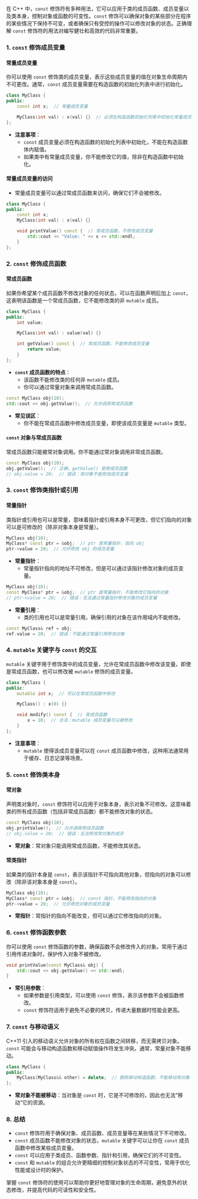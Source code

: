 在 C++ 中，`const` 修饰符有多种用法，它可以应用于类的成员函数、成员变量以及类本身，控制对象或函数的可变性。`const` 修饰可以确保对象的某些部分在程序的某些情况下保持不可变，或者确保只有受控的操作可以修改对象的状态。正确理解 `const` 修饰符的用法对编写健壮和高效的代码非常重要。

### 1. **`const` 修饰成员变量**

#### **常量成员变量**

你可以使用 `const` 修饰类的成员变量，表示这些成员变量的值在对象生命周期内不可更改。通常，`const` 成员变量需要在构造函数的初始化列表中进行初始化。

```cpp
class MyClass {
public:
    const int x;  // 常量成员变量

    MyClass(int val) : x(val) {}  // 必须在构造函数初始化列表中初始化常量成员变量
};
```

- **注意事项**：
  - `const` 成员变量必须在构造函数的初始化列表中初始化，不能在构造函数体内赋值。
  - 如果类中有常量成员变量，你不能修改它的值，除非在构造函数中初始化。

#### **常量成员变量的访问**

- 常量成员变量可以通过常成员函数来访问，确保它们不会被修改。

```cpp
class MyClass {
public:
    const int x;
    MyClass(int val) : x(val) {}

    void printValue() const {  // 常成员函数，不修改成员变量
        std::cout << "Value: " << x << std::endl;
    }
};
```

### 2. **`const` 修饰成员函数**

#### **常成员函数**

如果你希望某个成员函数不修改对象的任何状态，可以在函数声明后加上 `const`，这表明该函数是一个常成员函数，它不能修改类的非 `mutable` 成员。

```cpp
class MyClass {
public:
    int value;

    MyClass(int val) : value(val) {}

    int getValue() const {  // 常成员函数，不能修改成员变量
        return value;
    }
};
```

- **`const` 成员函数的特点**：
  - 该函数不能修改类的任何非 `mutable` 成员。
  - 你可以通过常量对象来调用常成员函数。

```cpp
const MyClass obj(10);
std::cout << obj.getValue();  // 允许调用常成员函数
```

- **常见误区**：
  - 你不能在常成员函数中修改成员变量，即使该成员变量是 `mutable` 类型。

#### **`const` 对象与常成员函数**

常成员函数只能被常对象调用。你不能通过常对象调用非常成员函数。

```cpp
const MyClass obj(10);
obj.getValue();  // 正确，getValue() 是常成员函数
// obj.value = 20;  // 错误：常对象不能修改成员变量
```

### 3. **`const` 修饰类指针或引用**

#### **常量指针**

类指针或引用也可以是常量，意味着指针或引用本身不可更改，但它们指向的对象可以是可修改的（除非对象本身是常量）。

```cpp
MyClass obj(10);
MyClass* const ptr = &obj;  // ptr 是常量指针，指向 obj
ptr->value = 20;  // 允许修改 obj 的成员变量
```

- **常量指针**：
  - 常量指针指向的地址不可修改，但是可以通过该指针修改对象的成员变量。
  
```cpp
MyClass obj(10);
const MyClass* ptr = &obj;  // ptr 是常量指针，不能修改它指向的对象
// ptr->value = 20;  // 错误：无法通过常量指针修改对象的成员变量
```

- **常量引用**：
  - 类的引用也可以是常量引用，确保引用的对象在该作用域内不能修改。

```cpp
const MyClass& ref = obj;
ref.value = 20;  // 错误：不能通过常量引用修改对象
```

### 4. **`mutable` 关键字与 `const` 的交互**

`mutable` 关键字用于修饰类中的成员变量，允许在常成员函数中修改该变量。即使是常成员函数，也可以修改被 `mutable` 修饰的成员变量。

```cpp
class MyClass {
public:
    mutable int x;  // 可以在常成员函数中修改

    MyClass() : x(0) {}

    void modify() const {  // 常成员函数
        x = 10;  // 合法：mutable 成员变量可以被修改
    }
};
```

- **注意事项**：
  - `mutable` 使得该成员变量可以在 `const` 成员函数中修改，这种用法通常用于缓存、日志记录等场景。

### 5. **`const` 修饰类本身**

#### **常对象**

声明类对象时，`const` 修饰符可以应用于对象本身，表示对象不可修改。这意味着类的所有成员函数（包括非常成员函数）都不能修改对象的状态。

```cpp
const MyClass obj(10);
obj.printValue();  // 允许调用常成员函数
// obj.value = 20;  // 错误：无法修改常对象的成员
```

- **常对象**：常对象只能调用常成员函数，不能修改其状态。

#### **常类指针**

如果类的指针本身是 `const`，表示该指针不可指向其他对象，但指向的对象可以修改（除非该对象本身是 `const`）。

```cpp
MyClass obj(10);
MyClass* const ptr = &obj;  // const 指针，不能修改指向的对象
ptr->value = 20;  // 允许修改对象的成员变量
```

- **常指针**：常指针的指向不能改变，但可以通过它修改指向的对象。

### 6. **`const` 修饰函数参数**

你可以使用 `const` 修饰函数的参数，确保函数不会修改传入的对象。常用于通过引用传递对象时，保护传入对象不被修改。

```cpp
void printValue(const MyClass& obj) {
    std::cout << obj.getValue() << std::endl;
}
```

- **常引用参数**：
  - 如果参数是引用类型，可以使用 `const` 修饰，表示该参数不会被函数修改。
  - `const` 修饰符适用于避免不必要的拷贝，传递大量数据时性能会更高。

### 7. **`const` 与移动语义**

C++11 引入的移动语义允许对象的所有权在函数之间转移，而无需拷贝对象。`const` 可能会与移动构造函数和移动赋值操作符发生冲突。通常，常量对象不能移动。

```cpp
class MyClass {
public:
    MyClass(MyClass&& other) = delete;  // 删除移动构造函数，不能移动常对象
};
```

- **常对象不能被移动**：当对象是 `const` 时，它是不可修改的，因此也无法“移动”它的资源。

### 8. **总结**

- `const` 修饰符用于确保对象、成员函数、成员变量等在某些情况下不可修改。
- `const` 成员函数不能修改对象的状态，`mutable` 关键字可以让你在 `const` 成员函数中修改某些成员变量。
- `const` 可以应用于类成员、函数参数、指针和引用，确保它们的不可变性。
- `const` 和 `mutable` 的组合允许更精细的控制对象状态的不可变性，常用于优化性能或设计时的保护。

掌握 `const` 修饰符的使用可以帮助你更好地管理对象的生命周期，避免意外的状态修改，并提高代码的可读性和安全性。